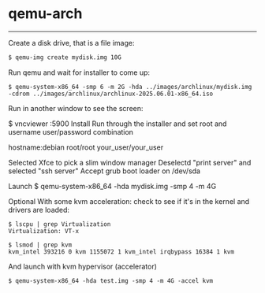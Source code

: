 # qemu-arch

---

Create a disk drive, that is a file image:

```bash
$ qemu-img create mydisk.img 10G
```
Run qemu and wait for installer to come up:
```
$ qemu-system-x86_64 -smp 6 -m 2G -hda ../images/archlinux/mydisk.img -cdrom ../images/archlinux/archlinux-2025.06.01-x86_64.iso

```
Run in another window to see the screen:







$ vncviewer :5900
Install
Run through the installer and set root and username user/password combination

hostname:debian root/root your_user/your_user

Selected Xfce to pick a slim window manager Deselectd "print server" and selected "ssh server" Accept grub boot loader on /dev/sda

Launch
$ qemu-system-x86_64 -hda mydisk.img -smp 4 -m 4G



Optional With some kvm acceleration:
check to see if it's in the kernel and drivers are loaded:

```
$ lscpu | grep Virtualization
Virtualization: VT-x
```
```
$ lsmod | grep kvm
kvm_intel 393216 0 kvm 1155072 1 kvm_intel irqbypass 16384 1 kvm
```
And launch with kvm hypervisor (accelerator)

```
$ qemu-system-x86_64 -hda test.img -smp 4 -m 4G -accel kvm 
```


